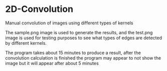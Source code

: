 # 2D-Convolution
Manual convolution of images using different types of kernels

The sample.png image is used to generate the results, and the test.png image is used for testing purposes to see what types of edges are detected by different kernels.

The program takes about 15 minutes to produce a result, after the convolution calculation is finished the program may appear to not show the image but it will appear after about 5 minutes
